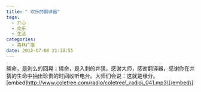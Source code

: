 ```yaml
---
title: " 欢乐的翻译器"
tags:
  - 开心
  - 欢乐
  - 生活
categories:
  - 森林广播
date: 2012-07-08 21:18:55
---
```


绳命，是剁么的回晃；绳命，是入刺的井猜。感谢大师，感谢翻译器，感谢你在井猜的生命中抽出珍贵的时间收听电台。大师们会说：这就是缘分。   \[embed\]http://www.coletree.com/radio/coletree\_radio\_041.mp3\[/embed\]